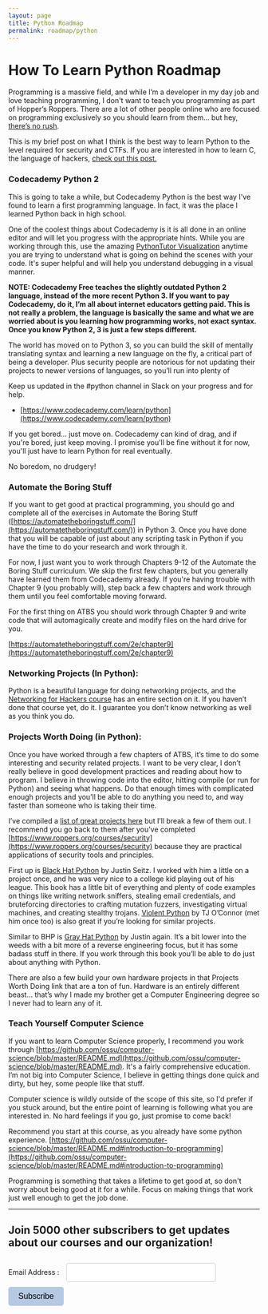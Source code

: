 ```yaml
---
layout: page
title: Python Roadmap
permalink: roadmap/python
---
```


# How To Learn Python Roadmap

Programming is a massive field, and while I’m a developer in my day job and love teaching programming, I don't want to teach you programming as part of Hopper’s Roppers. There are a lot of other people online who are focused on programming exclusively so you should learn from them… but hey, [there’s no rush](http://norvig.com/21-days.html). 

This is my brief post on what I think is the best way to learn Python to the level required for security and CTFs. If you are interested in how to learn C, the language of hackers, [check out this post.](https://www.hoppersroppers.org/roadmap/training/c.html)


### Codecademy Python 2

This is going to take a while, but Codecademy Python is the best way I've found to learn a first programming language. In fact, it was the place I learned Python back in high school.

One of the coolest things about Codecademy is it is all done in an online editor and will let you progress with the appropriate hints. While you are working through this, use the amazing [PythonTutor Visualization](http://www.pythontutor.com/visualize.html#mode=edit) anytime you are trying to understand what is going on behind the scenes with your code. It's super helpful and will help you understand debugging in a visual manner.

**NOTE: Codecademy Free teaches the slightly outdated Python 2 language, instead of the more recent Python 3. If you want to pay Codecademy, do it, I’m all about internet educators getting paid. This is not really a problem, the language is basically the same and what we are worried about is you learning how programming works, not exact syntax. Once you know Python 2, 3 is just a few steps different.**

The world has moved on to Python 3, so you can build the skill of mentally translating syntax and learning a new language on the fly, a critical part of being a developer. Plus security people are notorious for not updating their projects to newer versions of languages, so you’ll run into plenty of 

Keep us updated in the #python channel in Slack on your progress and for help.

* [https://www.codecademy.com/learn/python](https://www.codecademy.com/learn/python)

If you get bored... just move on. Codecademy can kind of drag, and if you're bored, just keep moving. I promise you'll be fine without it for now, you'll just have to learn Python for real eventually.

No boredom, no drudgery!


### Automate the Boring Stuff 

If you want to get good at practical programming, you should go and complete all of the exercises in Automate the Boring Stuff ([https://automatetheboringstuff.com/](https://automatetheboringstuff.com/)) in Python 3. Once you have done that you will be capable of just about any scripting task in Python if you have the time to do your research and work through it.

For now, I just want you to work through Chapters 9-12 of the Automate the Boring Stuff curriculum. We skip the first few chapters, but you generally have learned them from Codecademy already. If you're having trouble with Chapter 9 (you probably will), step back a few chapters and work through them until you feel comfortable moving forward.

For the first thing on ATBS you should work through Chapter 9 and write code that will automagically create and modify files on the hard drive for you.

[https://automatetheboringstuff.com/2e/chapter9](https://automatetheboringstuff.com/2e/chapter9)

### Networking Projects (In Python):

Python is a beautiful language for doing networking projects, and the [Networking for Hackers course](https://www.roppers.org/courses/networking) has an entire section on it. If you haven’t done that course yet, do it. I guarantee you don’t know networking as well as you think you do. 


### Projects Worth Doing (in Python):

Once you have worked through a few chapters of ATBS, it’s time to do some interesting and security related projects. I want to be very clear, I don’t really believe in good development practices and reading about how to program. I believe in throwing code into the editor, hitting compile (or run for Python) and seeing what happens. Do that enough times with complicated enough projects and you’ll be able to do anything you need to, and way faster than someone who is taking their time. 

I’ve compiled a [list of great projects here](https://www.hoppersroppers.org/library/interestingProjects.html) but I’ll break a few of them out. I recommend you go back to them after you’ve completed [https://www.roppers.org/courses/security](https://www.roppers.org/courses/security) because they are practical applications of security tools and principles. 

First up is [Black Hat Python](https://nostarch.com/black-hat-python2E) by Justin Seitz. I worked with him a little on a project once, and he was very nice to a college kid playing out of his league. This book has a little bit of everything and plenty of code examples on things like writing network sniffers, stealing email credentials, and bruteforcing directories to crafting mutation fuzzers, investigating virtual machines, and creating stealthy trojans. [Violent Python](https://www.amazon.com/Violent-Python-Cookbook-Penetration-Engineers/dp/1597499579) by TJ O’Connor (met him once too) is also great if you’re looking for similar projects.

Similar to BHP is [Gray Hat Python](https://nostarch.com/ghpython.htm) by Justin again. It’s a bit lower into the weeds with a bit more of a reverse engineering focus, but it has some badass stuff in there. If you work through this book you’ll be able to do just about anything with Python. 

There are also a few build your own hardware projects in that Projects Worth Doing link that are a ton of fun. Hardware is an entirely different beast… that’s why I made my brother get a Computer Engineering degree so I never had to learn any of it.


### Teach Yourself Computer Science 

If you want to learn Computer Science properly, I recommend you work through [https://github.com/ossu/computer-science/blob/master/README.md](https://github.com/ossu/computer-science/blob/master/README.md). It's a fairly comprehensive education. I’m not big into Computer Science, I believe in getting things done quick and dirty, but hey, some people like that stuff. 

Computer science is wildly outside of the scope of this site, so I'd prefer if you stuck around, but the entire point of learning is following what you are interested in. No hard feelings if you go, just promise to come back! 

Recommend you start at this course, as you already have some python experience. [https://github.com/ossu/computer-science/blob/master/README.md#introduction-to-programming](https://github.com/ossu/computer-science/blob/master/README.md#introduction-to-programming)

Programming is something that takes a lifetime to get good at, so don't worry about being good at it for a while. Focus on making things that work just well enough to get the job done.

<hr>

<!--Mail chimp newsletter subscription-->
<div id="mc_embed_signup">
    <form action="https://gmail.us5.list-manage.com/subscribe/post?u=4d03cc5db483966f7e0fe17cc&amp;id=8d9620c4b7" method="post" id="mc-embedded-subscribe-form" name="mc-embedded-subscribe-form" class="validate" target="_blank" novalidate>
        <div id="mc_embed_signup_scroll">
	        <h2>Join 5000 other subscribers to get updates about our courses and our organization!</h2>
            <div class="mc-field-group">
                <label for="mce-EMAIL">Email Address : </label>
                <input type="email" value="" name="EMAIL" class="required email" id="mce-EMAIL" style="width: 300px; margin: 10px; padding: 10px; border: 1px solid #ccc; border-radius: 5px; font-size: 14px;">
            </div>
            <div id="mce-responses" class="clear"></div>
            <div class="response" id="mce-error-response" style="display:none"></div>
            <div class="response" id="mce-success-response" style="display:none"></div>
        </div>    
        <!-- real people should not fill this in and expect good things - do not remove this or risk form bot signups-->
        <div style="position: absolute; left: -5000px;" aria-hidden="true">
            <input type="text" name="b_4d03cc5db483966f7e0fe17cc_8d9620c4b7" tabindex="-1" value="">
        </div>
        <div class="clear"><input type="submit" value="Subscribe" name="subscribe" id="mc-embedded-subscribe" class="button" style="background-color: #B5C9E2; border: none; padding: 10px 20px; border-radius: 5px; font-size: 16px; cursor: pointer;"></div>
    </form>
</div>

<script type='text/javascript' src='//s3.amazonaws.com/downloads.mailchimp.com/js/mc-validate.js'>

</script>
<script type='text/javascript'>(function($) {window.fnames = new Array(); window.ftypes = new Array();fnames[0]='EMAIL';ftypes[0]='email';}(jQuery));var $mcj = jQuery.noConflict(true);</script>
<!--End mc_embed_signup-->
